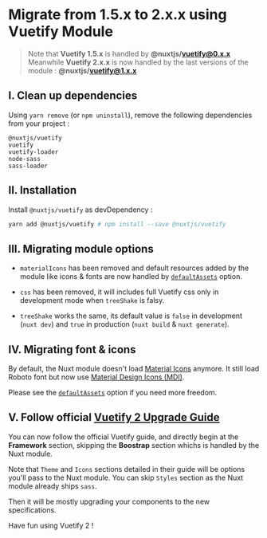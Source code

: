 # Migrate from 1.5.x to 2.x.x using Vuetify Module

> Note that **Vuetify 1.5.x** is handled by **@nuxtjs/vuetify@0.x.x**   
Meanwhile **Vuetify 2.x.x** is now handled by the last versions of the module : **@nuxtjs/vuetify@1.x.x**

## I. Clean up dependencies

Using `yarn remove` (or `npm uninstall`), remove the following dependencies from your project :

```
@nuxtjs/vuetify
vuetify
vuetify-loader
node-sass
sass-loader
```

## II. Installation

Install `@nuxtjs/vuetify` as devDependency :

```sh
yarn add @nuxtjs/vuetify # npm install --save @nuxtjs/vuetify
```

## III. Migrating module options

- `materialIcons` has been removed and default resources added by the module like icons & fonts are now handled by [`defaultAssets`](https://github.com/nuxt-community/vuetify-module#defaultassets) option.

- `css` has been removed, it will includes full Vuetify css only in development mode when `treeShake` is falsy.

- `treeShake` works the same, its default value is `false` in development (`nuxt dev`) and `true` in production (`nuxt build` & `nuxt generate`).

## IV. Migrating font & icons

By default, the Nuxt module doesn't load [Material Icons](https://material.io/resources/icons/) anymore. It still load Roboto font but now use [Material Design Icons (MDI)](https://materialdesignicons.com/).

Please see the [`defaultAssets`](https://github.com/nuxt-community/vuetify-module#defaultassets) option if you need more freedom.


## V. Follow official [Vuetify 2 Upgrade Guide](https://github.com/vuetifyjs/vuetify/releases/tag/v2.0.0#user-content-upgrade-guide)

You can now follow the official Vuetify guide, and directly begin at the **Framework** section, skipping the **Boostrap** section whichs is handled by the Nuxt module.

Note that `Theme` and `Icons` sections detailed in their guide will be options you'll pass to the Nuxt module. You can skip `Styles` section as the Nuxt module already ships `sass`.

Then it will be mostly upgrading your components to the new specifications.

Have fun using Vuetify 2 !
